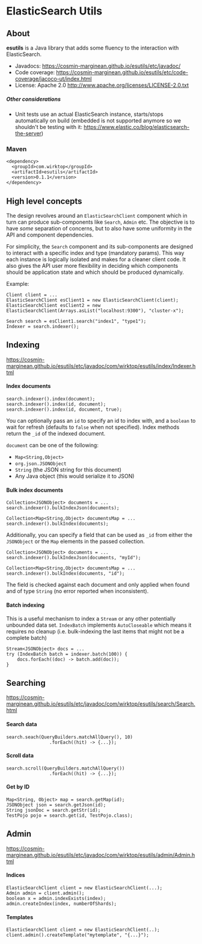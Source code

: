 # ElasticSearch Utils

## About
**esutils** is a Java library that adds some fluency to the interaction with ElasticSearch.
* Javadocs: https://cosmin-marginean.github.io/esutils/etc/javadoc/ 
* Code coverage: https://cosmin-marginean.github.io/esutils/etc/code-coverage/jacoco-ut/index.html
* License: Apache 2.0 http://www.apache.org/licenses/LICENSE-2.0.txt

##### Other considerations
* Unit tests use an actual ElasticSearch instance, starts/stops automatically on build (embedded is not supported anymore so we shouldn't be testing with it: https://www.elastic.co/blog/elasticsearch-the-server)

### Maven

```
<dependency>
  <groupId>com.wirktop</groupId>
  <artifactId>esutils</artifactId>
  <version>0.1.1</version>
</dependency>
```

## High level concepts
The design revolves around an `ElasticSearchClient` component which in turn can produce sub-components like `Search`, `Admin` etc.
The objective is to have _some_ separation of concerns, but to also have some uniformity in the API and component dependencies.

For simplicity, the `Search` component and its sub-components are designed to interact with a specific index and type (mandatory params). This way each instance is logically isolated and makes for a cleaner client code. It also gives the API user more flexibility in deciding which components should be application state and which should be produced dynamically.

Example:
```
Client client = ...
ElasticSearchClient esClient1 = new ElasticSearchClient(client);
ElasticSearchClient esClient2 = new ElasticSearchClient(Arrays.asList("localhost:9300"), "cluster-x");

Search search = esClient1.search("index1", "type1");
Indexer = search.indexer(); 
```

## Indexing
https://cosmin-marginean.github.io/esutils/etc/javadoc/com/wirktop/esutils/index/Indexer.html
#### Index documents
```
search.indexer().index(document);
search.indexer().index(id, document);
search.indexer().index(id, document, true);
```
You can optionally pass an `id` to specify an id to index with, and a `boolean` to wait for refresh (defaults to `false` when not specified).
Index methods return the `_id` of the indexed document.

`document` can be one of the following:
* `Map<String,Object>`
* `org.json.JSONObject`
* `String` (the JSON string for this document)
* Any Java object (this would serialize it to JSON)

#### Bulk index documents
```
Collection<JSONObject> documents = ...
search.indexer().bulkIndexJson(documents);

Collection<Map<String,Object> documentsMap = ...
search.indexer().bulkIndex(documents);
```

Additionally, you can specify a field that can be used as `_id` from either the `JSONObject` or the `Map` elements in the passed collection.
```
Collection<JSONObject> documents = ...
search.indexer().bulkIndexJson(documents, "myId");

Collection<Map<String,Object> documentsMap = ...
search.indexer().bulkIndex(documents, "id");
```
The field is checked against each document and only applied when found and of type `String` (no error reported when inconsistent).

#### Batch indexing
This is a useful mechanism to index a `Stream` or any other potentially unbounded data set.
`IndexBatch` implements `AutoCloseable` which means it requires no cleanup (i.e. bulk-indexing the last items that might not be a complete batch) 
```
Stream<JSONObject> docs = ...
try (IndexBatch batch = indexer.batch(100)) {
    docs.forEach((doc) -> batch.add(doc));
}
```

## Searching
https://cosmin-marginean.github.io/esutils/etc/javadoc/com/wirktop/esutils/search/Search.html
#### Search data
```
search.seach(QueryBuilders.matchAllQuery(), 10)
                .forEach((hit) -> {...});
```

#### Scroll data
```
search.scroll(QueryBuilders.matchAllQuery())
                .forEach((hit) -> {...});
```

#### Get by ID
```
Map<String, Object> map = search.getMap(id);
JSONObject json = search.getJson(id);
String jsonDoc = search.getStr(id);
TestPojo pojo = search.get(id, TestPojo.class);
```

## Admin
https://cosmin-marginean.github.io/esutils/etc/javadoc/com/wirktop/esutils/admin/Admin.html
#### Indices
```
ElasticSearchClient client = new ElasticSearchClient(...);
Admin admin = client.admin();
boolean x = admin.indexExists(index);
admin.createIndex(index, numberOfShards);
```
#### Templates
```
ElasticSearchClient client = new ElasticSearchClient(..);
client.admin().createTemplate("mytemplate", "{...}");
```
